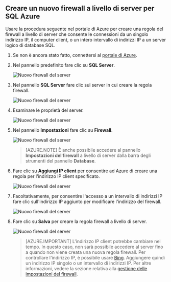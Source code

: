 
<!--
includes/sql-database-create-new-server-firewall-portal.md

Latest Freshness check:  2016-08-01 , rickbyh.

As of circa 2016-04-11, the following topics might include this include:
articles/sql-database/sql-database-get-started-tutorial.md
articles/sql-database/sql-database-configure-firewall-settings

-->
## Creare un nuovo firewall a livello di server per SQL Azure

Usare la procedura seguente nel portale di Azure per creare una regola del firewall a livello di server che consente le connessioni da un singolo indirizzo IP, il computer client, o un intero intervallo di indirizzi IP a un server logico di database SQL.

1. Se non è ancora stato fatto, connettersi al [portale di Azure](http://portal.azure.com).
2. Nel pannello predefinito fare clic su **SQL Server**.

  	![Nuovo firewall del server](./media/sql-database-create-new-server-firewall-portal/sql-database-create-new-server-firewall-portal-1.png)  

3. Nel pannello **SQL Server** fare clic sul server in cui creare la regola firewall.

 	![Nuovo firewall del server](./media/sql-database-create-new-server-firewall-portal/sql-database-create-new-server-firewall-portal-2.png)  

4. Esaminare le proprietà del server.

 	![Nuovo firewall del server](./media/sql-database-create-new-server-firewall-portal/sql-database-create-new-server-firewall-portal-3.png)  

5. Nel pannello **Impostazioni** fare clic su **Firewall**.

 	![Nuovo firewall del server](./media/sql-database-create-new-server-firewall-portal/sql-database-create-new-server-firewall-portal-4.png)  

 	> [AZURE.NOTE] È anche possibile accedere al pannello **Impostazioni del firewall** a livello di server dalla barra degli strumenti del pannello **Database**.

6. Fare clic su **Aggiungi IP client** per consentire ad Azure di creare una regola per l'indirizzo IP client specificato.

      ![Nuovo firewall del server](./media/sql-database-create-new-server-firewall-portal/sql-database-create-new-server-firewall-portal-5.png)  

7. Facoltativamente, per consentire l'accesso a un intervallo di indirizzi IP fare clic sull'indirizzo IP aggiunto per modificare l'indirizzo del firewall.

      ![Nuovo firewall del server](./media/sql-database-create-new-server-firewall-portal/sql-database-create-new-server-firewall-portal-6.png)  

8. Fare clic su **Salva** per creare la regola firewall a livello di server.

     ![Nuovo firewall del server](./media/sql-database-create-new-server-firewall-portal/sql-database-create-new-server-firewall-portal-7.png)  

	>[AZURE.IMPORTANT] L'indirizzo IP client potrebbe cambiare nel tempo. In questo caso, non sarà possibile accedere al server fino a quando non viene creata una nuova regola firewall. Per controllare l'indirizzo IP, è possibile usare [Bing](http://www.bing.com/search?q=my%20ip%20address). Aggiungere quindi un indirizzo IP singolo o un intervallo di indirizzi IP. Per altre informazioni, vedere la sezione relativa alla [gestione delle impostazioni del firewall](sql-database-configure-firewall-settings.md#manage-existing-server-level-firewall-rules-through-the-azure-portal).

<!---HONumber=AcomDC_0912_2016-->